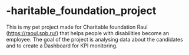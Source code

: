 # -haritable_foundation_project
This is my pet project made for Сharitable foundation Raul (https://raoul.spb.ru/) that helps people with disabilities become an employee. The goal of the project is analysing data about the candidates and to create a Dashboard for KPI monitoring.

